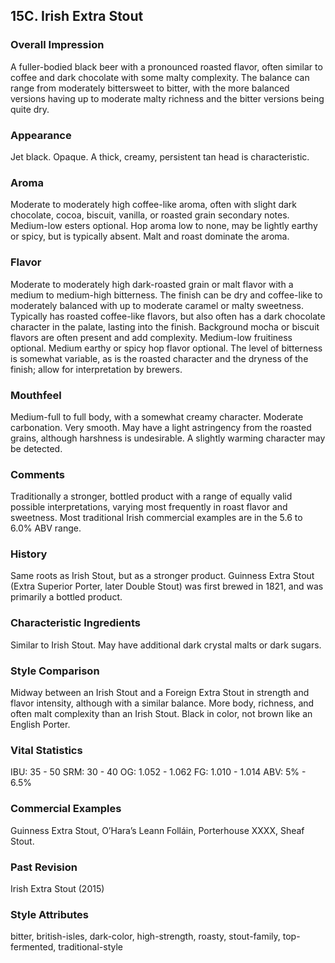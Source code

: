 ## 15C. Irish Extra Stout

### Overall Impression

A fuller-bodied black beer with a pronounced roasted flavor, often similar to coffee and dark chocolate with some malty complexity. The balance can range from moderately bittersweet to bitter, with the more balanced versions having up to moderate malty richness and the bitter versions being quite dry.

### Appearance

Jet black. Opaque. A thick, creamy, persistent tan head is characteristic.

### Aroma

Moderate to moderately high coffee-like aroma, often with slight dark chocolate, cocoa, biscuit, vanilla, or roasted grain secondary notes. Medium-low esters optional. Hop aroma low to none, may be lightly earthy or spicy, but is typically absent. Malt and roast dominate the aroma.

### Flavor

Moderate to moderately high dark-roasted grain or malt flavor with a medium to medium-high bitterness. The finish can be dry and coffee-like to moderately balanced with up to moderate caramel or malty sweetness. Typically has roasted coffee-like flavors, but also often has a dark chocolate character in the palate, lasting into the finish. Background mocha or biscuit flavors are often present and add complexity. Medium-low fruitiness optional. Medium earthy or spicy hop flavor optional. The level of bitterness is somewhat variable, as is the roasted character and the dryness of the finish; allow for interpretation by brewers.

### Mouthfeel

Medium-full to full body, with a somewhat creamy character. Moderate carbonation. Very smooth. May have a light astringency from the roasted grains, although harshness is undesirable. A slightly warming character may be detected.

### Comments

Traditionally a stronger, bottled product with a range of equally valid possible interpretations, varying most frequently in roast flavor and sweetness. Most traditional Irish commercial examples are in the 5.6 to 6.0% ABV range.

### History

Same roots as Irish Stout, but as a stronger product. Guinness Extra Stout (Extra Superior Porter, later Double Stout) was first brewed in 1821, and was primarily a bottled product.

### Characteristic Ingredients

Similar to Irish Stout. May have additional dark crystal malts or dark sugars.

### Style Comparison

Midway between an Irish Stout and a Foreign Extra Stout in strength and flavor intensity, although with a similar balance. More body, richness, and often malt complexity than an Irish Stout. Black in color, not brown like an English Porter.

### Vital Statistics

IBU: 35 - 50
SRM: 30 - 40
OG: 1.052 - 1.062
FG: 1.010 - 1.014
ABV: 5% - 6.5%

### Commercial Examples

Guinness Extra Stout, O’Hara’s Leann Folláin, Porterhouse XXXX, Sheaf Stout.

### Past Revision

Irish Extra Stout (2015)

### Style Attributes

bitter, british-isles, dark-color, high-strength, roasty, stout-family, top-fermented, traditional-style